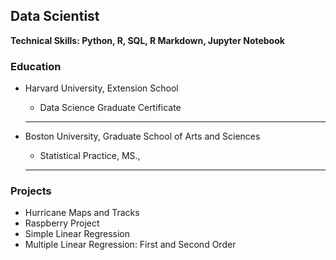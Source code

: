 ## Data Scientist

**Technical Skills: Python, R, SQL, R Markdown, Jupyter Notebook**

### Education
  + Harvard University, Extension School
    - Data Science Graduate Certificate
    ***
    
  + Boston University, Graduate School of Arts and Sciences
    - Statistical Practice, MS.,  
    ***

### Projects

  + Hurricane Maps and Tracks
  + Raspberry Project
  + Simple Linear Regression
  + Multiple Linear Regression: First and Second Order


